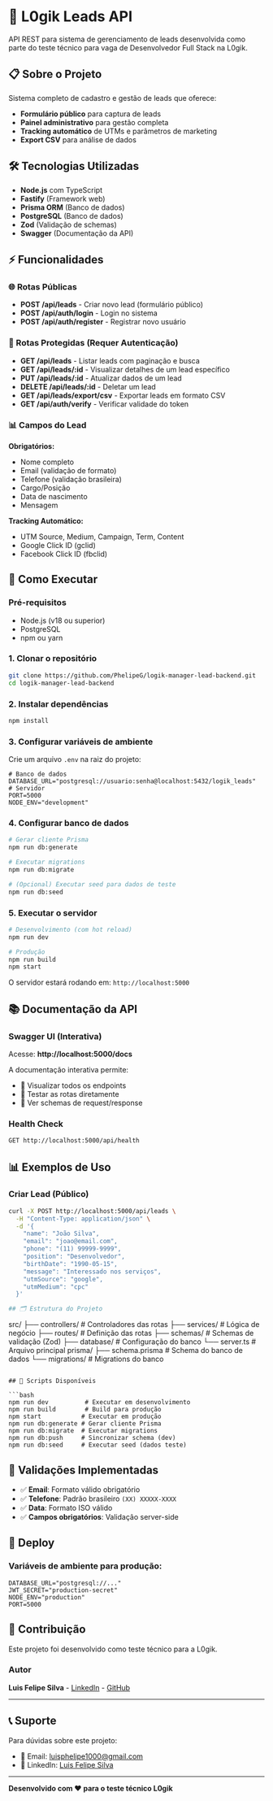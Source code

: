 # 🚀 L0gik Leads API

API REST para sistema de gerenciamento de leads desenvolvida como parte do teste técnico para vaga de Desenvolvedor Full Stack na L0gik.

## 📋 Sobre o Projeto

Sistema completo de cadastro e gestão de leads que oferece:
- **Formulário público** para captura de leads
- **Painel administrativo** para gestão completa
- **Tracking automático** de UTMs e parâmetros de marketing
- **Export CSV** para análise de dados

## 🛠️ Tecnologias Utilizadas

- **Node.js** com TypeScript
- **Fastify** (Framework web)
- **Prisma ORM** (Banco de dados)
- **PostgreSQL** (Banco de dados)
- **Zod** (Validação de schemas)
- **Swagger** (Documentação da API)

## ⚡ Funcionalidades

### 🌐 Rotas Públicas
- **POST /api/leads** - Criar novo lead (formulário público)
- **POST /api/auth/login** - Login no sistema
- **POST /api/auth/register** - Registrar novo usuário

### 🔐 Rotas Protegidas (Requer Autenticação)
- **GET /api/leads** - Listar leads com paginação e busca
- **GET /api/leads/:id** - Visualizar detalhes de um lead específico
- **PUT /api/leads/:id** - Atualizar dados de um lead
- **DELETE /api/leads/:id** - Deletar um lead
- **GET /api/leads/export/csv** - Exportar leads em formato CSV
- **GET /api/auth/verify** - Verificar validade do token

### 📊 Campos do Lead
**Obrigatórios:**
- Nome completo
- Email (validação de formato)
- Telefone (validação brasileira)
- Cargo/Posição
- Data de nascimento
- Mensagem

**Tracking Automático:**
- UTM Source, Medium, Campaign, Term, Content
- Google Click ID (gclid)
- Facebook Click ID (fbclid)

## 🚀 Como Executar

### Pré-requisitos
- Node.js (v18 ou superior)
- PostgreSQL
- npm ou yarn

### 1. Clonar o repositório
```bash
git clone https://github.com/PhelipeG/logik-manager-lead-backend.git
cd logik-manager-lead-backend

```

### 2. Instalar dependências
```bash
npm install
```

### 3. Configurar variáveis de ambiente
Crie um arquivo `.env` na raiz do projeto:
```env
# Banco de dados
DATABASE_URL="postgresql://usuario:senha@localhost:5432/logik_leads"
# Servidor
PORT=5000
NODE_ENV="development"
```

### 4. Configurar banco de dados
```bash
# Gerar cliente Prisma
npm run db:generate

# Executar migrations
npm run db:migrate

# (Opcional) Executar seed para dados de teste
npm run db:seed
```

### 5. Executar o servidor
```bash
# Desenvolvimento (com hot reload)
npm run dev

# Produção
npm run build
npm start
```

O servidor estará rodando em: `http://localhost:5000`

## 📚 Documentação da API

### Swagger UI (Interativa)
Acesse: **http://localhost:5000/docs**

A documentação interativa permite:
- 📖 Visualizar todos os endpoints
- 🧪 Testar as rotas diretamente
- 📝 Ver schemas de request/response

### Health Check
```bash
GET http://localhost:5000/api/health
```
## 📊 Exemplos de Uso

### Criar Lead (Público)
```bash
curl -X POST http://localhost:5000/api/leads \
  -H "Content-Type: application/json" \
  -d '{
    "name": "João Silva",
    "email": "joao@email.com",
    "phone": "(11) 99999-9999",
    "position": "Desenvolvedor",
    "birthDate": "1990-05-15",
    "message": "Interessado nos serviços",
    "utmSource": "google",
    "utmMedium": "cpc"
  }'

## 🗂️ Estrutura do Projeto

```
src/
├── controllers/       # Controladores das rotas
├── services/         # Lógica de negócio
├── routes/          # Definição das rotas
├── schemas/         # Schemas de validação (Zod)
├── database/        # Configuração do banco
└── server.ts        # Arquivo principal
prisma/
├── schema.prisma    # Schema do banco de dados
└── migrations/      # Migrations do banco
```

## 🧪 Scripts Disponíveis

```bash
npm run dev          # Executar em desenvolvimento
npm run build        # Build para produção
npm start           # Executar em produção
npm run db:generate # Gerar cliente Prisma
npm run db:migrate  # Executar migrations
npm run db:push     # Sincronizar schema (dev)
npm run db:seed     # Executar seed (dados teste)
```

## 🔧 Validações Implementadas

- ✅ **Email**: Formato válido obrigatório
- ✅ **Telefone**: Padrão brasileiro `(XX) XXXXX-XXXX`
- ✅ **Data**: Formato ISO válido
- ✅ **Campos obrigatórios**: Validação server-side

## 🚀 Deploy

### Variáveis de ambiente para produção:
```env
DATABASE_URL="postgresql://..."
JWT_SECRET="production-secret"
NODE_ENV="production"
PORT=5000
```
## 🤝 Contribuição

Este projeto foi desenvolvido como teste técnico para a L0gik. 

### Autor
**Luis Felipe Silva** - [LinkedIn](https://www.linkedin.com/in/luis-felipe-silv) - [GitHub](https://github.com/PhelipeG)

---

## 📞 Suporte

Para dúvidas sobre este projeto:
- 📧 Email: luisphelipe1000@gmail.com
- 💼 LinkedIn: [Luis Felipe Silva](https://www.linkedin.com/in/luis-felipe-silv)

---

**Desenvolvido com ❤️ para o teste técnico L0gik**
